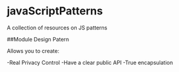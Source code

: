 # javaScriptPatterns
A collection of resources on JS patterns

##Module Design Patern

Allows you to create:

-Real Privacy Control
-Have a clear public API
-True encapsulation